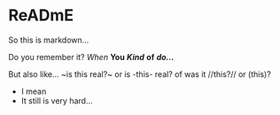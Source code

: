 # ReADmE
So this is markdown...

Do you remember it?
*When*
**You**
***Kind***
****of****
*****do...*****

But also like...
~is this real?~
or is -this- real?
of was it //this?//
or (this)?

- I mean
- It still is very hard...
